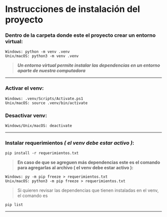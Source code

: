 # Instrucciones de instalación del proyecto

### Dentro de la carpeta donde este el proyecto crear un entorno virtual:
```
Windows: python -m venv .venv
Unix/macOS: python3 -m venv .venv
```
>_**Un entorno virtual permite instalar las dependencias en un entorno aparte de nuestra computadora**_

---

### Activar el venv:
```
Windows: .venv/Scripts/Activate.ps1
Unix/macOS: source .venv/bin/activate
```

### Desactivar venv:
```
Windows/Unix/macOS: deactivate
```
---

### Instalar requerimientos _( el venv debe estar activo )_:
```
pip install -r requerimientos.txt
```
> **En caso de que se agreguen más dependencias este es el comando para agregarlas al archivo ( el venv debe estar activo ):**
```
Windows: py -m pip freeze > requerimientos.txt
Unix/macOS: python3 -m pip freeze > requerimientos.txt
```

> Si quieren revisar las dependencias que tienen instaladas en el venv, el comando es
```
pip list
```
---